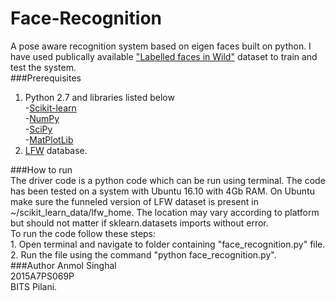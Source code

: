 # Face-Recognition
A pose aware recognition system based on eigen faces built on python. I have used publically available ["Labelled faces in Wild"](http://vis-www.cs.umass.edu/lfw/) dataset to train and test the system.  
###Prerequisites  
1. Python 2.7 and libraries listed below  
	-[Scikit-learn](http://scikit-learn.org/stable/)  
	-[NumPy](http://www.numpy.org/)  
	-[SciPy](https://www.scipy.org/)  
	-[MatPlotLib](http://matplotlib.org/)  
2. [LFW](http://vis-www.cs.umass.edu/lfw/) database.  

###How to run  
The driver code is a python code which can be run using terminal. The code has been tested on a system with Ubuntu 16.10 with 4Gb RAM.
On Ubuntu make sure the funneled version of LFW dataset is present in ~/scikit_learn_data/lfw_home. The location may vary according to platform but should not matter if sklearn.datasets imports without error.  
To run the code follow these steps:  
	1. Open terminal and navigate to folder containing "face_recognition.py" file.  
	2. Run the file using the command "python face_recognition.py".  
###Author
Anmol Singhal  
2015A7PS069P  
BITS Pilani.
